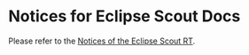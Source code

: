 # Notices for Eclipse Scout Docs

Please refer to the [Notices of the Eclipse Scout RT](https://github.com/eclipse-scout/scout.rt/blob/releases/23.2/NOTICE.md).
